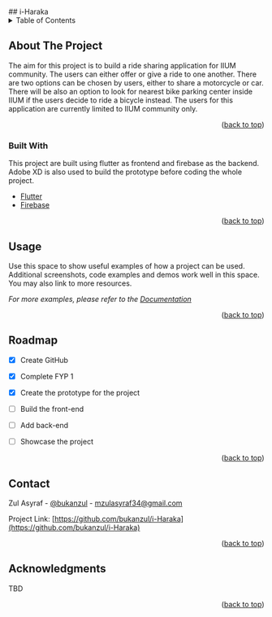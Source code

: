 <!-- PROJECT LOGO -->
<br />
  ## i-Haraka



<!-- TABLE OF CONTENTS -->
<details>
  <summary>Table of Contents</summary>
  <ol>
    <li>
      <a href="#about-the-project">About The Project</a>
      <ul>
        <li><a href="#built-with">Built With</a></li>
      </ul>
    </li>
    <li><a href="#usage">Usage</a></li>
    <li><a href="#roadmap">Roadmap</a></li>
    <li><a href="#contact">Contact</a></li>
    <li><a href="#acknowledgments">Acknowledgments</a></li>
  </ol>
</details>





<!-- ABOUT THE PROJECT -->
## About The Project

The aim for this project is to build a ride sharing application for IIUM community. The users can either offer or give a ride to one another. There are two options can be chosen by users, either to share a motorcycle or car. There will be also an option to look for nearest bike parking center inside IIUM if the users decide to ride a bicycle instead. 
The users for this application are currently limited to IIUM community only.

<p align="right">(<a href="#top">back to top</a>)</p>



### Built With

This project are built using flutter as frontend and firebase as the backend. Adobe XD is also used to build the prototype before coding the whole project. 

* [Flutter](https://flutter.dev/)
* [Firebase](https://firebase.google.com/)


<p align="right">(<a href="#top">back to top</a>)</p>





<!-- USAGE EXAMPLES -->
## Usage

Use this space to show useful examples of how a project can be used. Additional screenshots, code examples and demos work well in this space. You may also link to more resources.

_For more examples, please refer to the [Documentation](https://example.com)_

<p align="right">(<a href="#top">back to top</a>)</p>



<!-- ROADMAP -->
## Roadmap

- [x] Create GitHub
- [x] Complete FYP 1
- [x] Create the prototype for the project
- [ ] Build the front-end
- [ ] Add back-end
- [ ] Showcase the project




<p align="right">(<a href="#top">back to top</a>)</p>




<!-- CONTACT -->
## Contact

Zul Asyraf - [@bukanzul](https://twitter.com/bukanzul) - mzulasyraf34@gmail.com

Project Link: [https://github.com/bukanzul/i-Haraka](https://github.com/bukanzul/i-Haraka)

<p align="right">(<a href="#top">back to top</a>)</p>



<!-- ACKNOWLEDGMENTS -->
## Acknowledgments

TBD

<p align="right">(<a href="#top">back to top</a>)</p>



